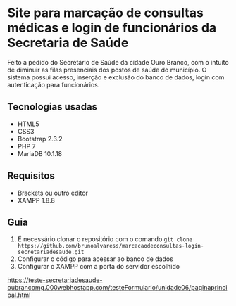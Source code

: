 # Site para marcação de consultas médicas e login de funcionários da Secretaria de Saúde

Feito a pedido do Secretário de Saúde da cidade Ouro Branco, com o intuito de diminuir as filas presenciais dos postos de saúde do município. O sistema possui acesso, inserção e exclusão do banco de dados, login com autenticação para funcionários.

## Tecnologias usadas

- HTML5
- CSS3
- Bootstrap 2.3.2
- PHP 7
- MariaDB 10.1.18

## Requisitos

- Brackets ou outro editor
- XAMPP 1.8.8

## Guia

1. É necessário clonar o repositório com o comando `git clone https://github.com/brunoalvaress/marcacaodeconsultas-login-secretariadesaude.git`
2. Configurar o código para acessar ao banco de dados 
3. Configurar o XAMPP com a porta do servidor escolhido






https://teste-secretariadesaude-oubrancomg.000webhostapp.com/testeFormulario/unidade06/paginaprincipal.html
